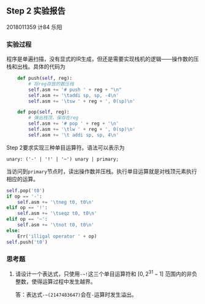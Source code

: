 ## Step 2 实验报告

2018011359 	计84 乐阳

### 实验过程

程序是单遍扫描，没有显式的IR生成，但还是需要实现栈机的逻辑——操作数的压栈和出栈。具体的代码为

```python
    def push(self, reg):
        # 将reg存放的数压栈
        self.asm += '# push ' + reg + "\n"
        self.asm += '\taddi sp, sp, -4\n'
        self.asm += '\tsw ' + reg + ', 0(sp)\n'

    def pop(self, reg):
        # 弹出栈顶，保存在reg
        self.asm += '# pop ' + reg + '\n'
        self.asm += '\tlw ' + reg + ', 0(sp)\n'
        self.asm += '\t addi sp, sp, 4\n'
```

Step 2要求实现三种单目运算符。语法可以表示为

```
unary: ('-' | '!' | '~') unary | primary;
```

当访问到`primary`节点时，读出操作数并压栈。执行单目运算就是对栈顶元素执行相应的运算。

```python
self.pop('t0')
if op == '-':
	self.asm += '\tneg t0, t0\n'
elif op == '!':
    self.asm += '\tseqz t0, t0\n'
elif op == '~':
    self.asm += '\tnot t0, t0\n'
else:
    Err('illigal operator ' + op)
self.push('t0')
```



### 思考题

1. 请设计一个表达式，只使用`-~!`这三个单目运算符和 $[0, 2^{31} - 1]$ 范围内的非负整数，使得运算过程中发生越界。

   答：表达式`-~(2147483647)`会在`-`运算时发生溢出。